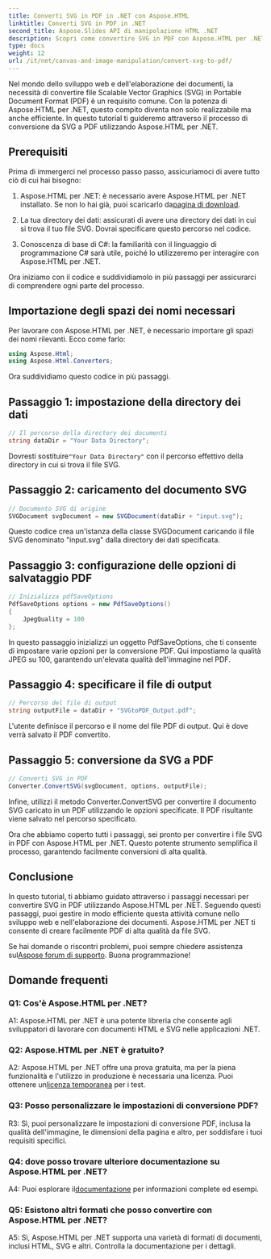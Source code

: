 ```yaml
---
title: Converti SVG in PDF in .NET con Aspose.HTML
linktitle: Converti SVG in PDF in .NET
second_title: Aspose.Slides API di manipolazione HTML .NET
description: Scopri come convertire SVG in PDF con Aspose.HTML per .NET. Tutorial passo passo di alta qualità per un'elaborazione efficiente dei documenti.
type: docs
weight: 12
url: /it/net/canvas-and-image-manipulation/convert-svg-to-pdf/
---
```


Nel mondo dello sviluppo web e dell'elaborazione dei documenti, la necessità di convertire file Scalable Vector Graphics (SVG) in Portable Document Format (PDF) è un requisito comune. Con la potenza di Aspose.HTML per .NET, questo compito diventa non solo realizzabile ma anche efficiente. In questo tutorial ti guideremo attraverso il processo di conversione da SVG a PDF utilizzando Aspose.HTML per .NET. 

## Prerequisiti

Prima di immergerci nel processo passo passo, assicuriamoci di avere tutto ciò di cui hai bisogno:

1.  Aspose.HTML per .NET: è necessario avere Aspose.HTML per .NET installato. Se non lo hai già, puoi scaricarlo da[pagina di download](https://releases.aspose.com/html/net/).

2. La tua directory dei dati: assicurati di avere una directory dei dati in cui si trova il tuo file SVG. Dovrai specificare questo percorso nel codice.

3. Conoscenza di base di C#: la familiarità con il linguaggio di programmazione C# sarà utile, poiché lo utilizzeremo per interagire con Aspose.HTML per .NET.

Ora iniziamo con il codice e suddividiamolo in più passaggi per assicurarci di comprendere ogni parte del processo.

## Importazione degli spazi dei nomi necessari

Per lavorare con Aspose.HTML per .NET, è necessario importare gli spazi dei nomi rilevanti. Ecco come farlo:

```csharp
using Aspose.Html;
using Aspose.Html.Converters;
```

Ora suddividiamo questo codice in più passaggi.

## Passaggio 1: impostazione della directory dei dati
```csharp
// Il percorso della directory dei documenti
string dataDir = "Your Data Directory";
```
 Dovresti sostituire`"Your Data Directory"` con il percorso effettivo della directory in cui si trova il file SVG.

## Passaggio 2: caricamento del documento SVG
```csharp
// Documento SVG di origine
SVGDocument svgDocument = new SVGDocument(dataDir + "input.svg");
```
Questo codice crea un'istanza della classe SVGDocument caricando il file SVG denominato "input.svg" dalla directory dei dati specificata.

## Passaggio 3: configurazione delle opzioni di salvataggio PDF
```csharp
// Inizializza pdfSaveOptions
PdfSaveOptions options = new PdfSaveOptions()
{
	JpegQuality = 100
};
```
In questo passaggio inizializzi un oggetto PdfSaveOptions, che ti consente di impostare varie opzioni per la conversione PDF. Qui impostiamo la qualità JPEG su 100, garantendo un'elevata qualità dell'immagine nel PDF.

## Passaggio 4: specificare il file di output
```csharp
// Percorso del file di output
string outputFile = dataDir + "SVGtoPDF_Output.pdf";
```
L'utente definisce il percorso e il nome del file PDF di output. Qui è dove verrà salvato il PDF convertito.

## Passaggio 5: conversione da SVG a PDF
```csharp
// Converti SVG in PDF
Converter.ConvertSVG(svgDocument, options, outputFile);
```
Infine, utilizzi il metodo Converter.ConvertSVG per convertire il documento SVG caricato in un PDF utilizzando le opzioni specificate. Il PDF risultante viene salvato nel percorso specificato.

Ora che abbiamo coperto tutti i passaggi, sei pronto per convertire i file SVG in PDF con Aspose.HTML per .NET. Questo potente strumento semplifica il processo, garantendo facilmente conversioni di alta qualità.

## Conclusione

In questo tutorial, ti abbiamo guidato attraverso i passaggi necessari per convertire SVG in PDF utilizzando Aspose.HTML per .NET. Seguendo questi passaggi, puoi gestire in modo efficiente questa attività comune nello sviluppo web e nell'elaborazione dei documenti. Aspose.HTML per .NET ti consente di creare facilmente PDF di alta qualità da file SVG.

 Se hai domande o riscontri problemi, puoi sempre chiedere assistenza sul[Aspose forum di supporto](https://forum.aspose.com/). Buona programmazione!

## Domande frequenti

### Q1: Cos'è Aspose.HTML per .NET?

A1: Aspose.HTML per .NET è una potente libreria che consente agli sviluppatori di lavorare con documenti HTML e SVG nelle applicazioni .NET.

### Q2: Aspose.HTML per .NET è gratuito?

 A2: Aspose.HTML per .NET offre una prova gratuita, ma per la piena funzionalità e l'utilizzo in produzione è necessaria una licenza. Puoi ottenere un[licenza temporanea](https://purchase.aspose.com/temporary-license/) per i test.

### Q3: Posso personalizzare le impostazioni di conversione PDF?

R3: Sì, puoi personalizzare le impostazioni di conversione PDF, inclusa la qualità dell'immagine, le dimensioni della pagina e altro, per soddisfare i tuoi requisiti specifici.

### Q4: dove posso trovare ulteriore documentazione su Aspose.HTML per .NET?

 A4: Puoi esplorare il[documentazione](https://reference.aspose.com/html/net/) per informazioni complete ed esempi.

### Q5: Esistono altri formati che posso convertire con Aspose.HTML per .NET?

A5: Sì, Aspose.HTML per .NET supporta una varietà di formati di documenti, inclusi HTML, SVG e altri. Controlla la documentazione per i dettagli.